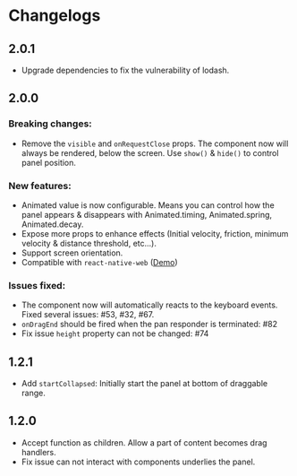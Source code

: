 # Changelogs
## 2.0.1
* Upgrade dependencies to fix the vulnerability of lodash.

## 2.0.0
### Breaking changes:
* Remove the `visible` and `onRequestClose` props.  The component now will always be rendered, below the screen. Use `show()` & `hide()` to control panel position.

### New features:
* Animated value is now configurable. Means you can control how the panel appears & disappears with Animated.timing, Animated.spring, Animated.decay.
* Expose more props to enhance effects (Initial velocity, friction, minimum velocity & distance threshold, etc...).
* Support screen orientation.
* Compatible with `react-native-web` ([Demo](https://codesandbox.io/s/3440ox733m))

### Issues fixed:
* The component now will automatically reacts to the keyboard events. Fixed several issues: #53, #32, #67.
* `onDragEnd` should be fired when the pan responder is terminated: #82
* Fix issue `height` property can not be changed: #74

## 1.2.1
- Add `startCollapsed`: Initially start the panel at bottom of draggable range.

## 1.2.0
- Accept function as children. Allow a part of content becomes drag handlers.
- Fix issue can not interact with components underlies the panel.
